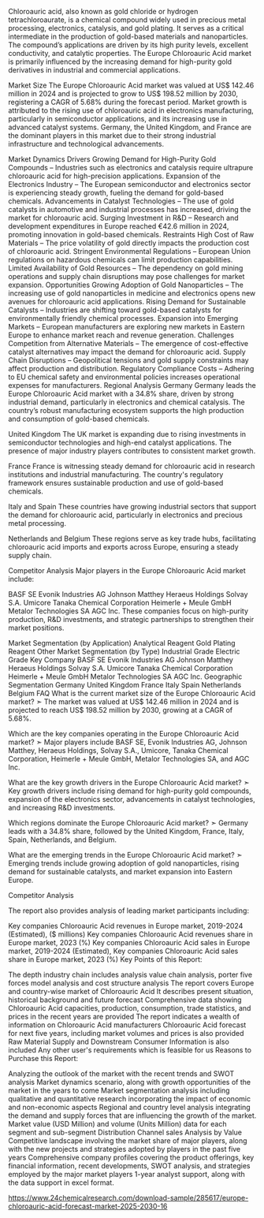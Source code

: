 Chloroauric acid, also known as gold chloride or hydrogen tetrachloroaurate, is a chemical compound widely used in precious metal processing, electronics, catalysis, and gold plating. It serves as a critical intermediate in the production of gold-based materials and nanoparticles. The compound’s applications are driven by its high purity levels, excellent conductivity, and catalytic properties. The Europe Chloroauric Acid market is primarily influenced by the increasing demand for high-purity gold derivatives in industrial and commercial applications.

Market Size
The Europe Chloroauric Acid market was valued at US$ 142.46 million in 2024 and is projected to grow to US$ 198.52 million by 2030, registering a CAGR of 5.68% during the forecast period. Market growth is attributed to the rising use of chloroauric acid in electronics manufacturing, particularly in semiconductor applications, and its increasing use in advanced catalyst systems. Germany, the United Kingdom, and France are the dominant players in this market due to their strong industrial infrastructure and technological advancements.

Market Dynamics 
Drivers
Growing Demand for High-Purity Gold Compounds – Industries such as electronics and catalysis require ultrapure chloroauric acid for high-precision applications.
Expansion of the Electronics Industry – The European semiconductor and electronics sector is experiencing steady growth, fueling the demand for gold-based chemicals.
Advancements in Catalyst Technologies – The use of gold catalysts in automotive and industrial processes has increased, driving the market for chloroauric acid.
Surging Investment in R&D – Research and development expenditures in Europe reached €42.6 million in 2024, promoting innovation in gold-based chemicals.
Restraints
High Cost of Raw Materials – The price volatility of gold directly impacts the production cost of chloroauric acid.
Stringent Environmental Regulations – European Union regulations on hazardous chemicals can limit production capabilities.
Limited Availability of Gold Resources – The dependency on gold mining operations and supply chain disruptions may pose challenges for market expansion.
Opportunities
Growing Adoption of Gold Nanoparticles – The increasing use of gold nanoparticles in medicine and electronics opens new avenues for chloroauric acid applications.
Rising Demand for Sustainable Catalysts – Industries are shifting toward gold-based catalysts for environmentally friendly chemical processes.
Expansion into Emerging Markets – European manufacturers are exploring new markets in Eastern Europe to enhance market reach and revenue generation.
Challenges
Competition from Alternative Materials – The emergence of cost-effective catalyst alternatives may impact the demand for chloroauric acid.
Supply Chain Disruptions – Geopolitical tensions and gold supply constraints may affect production and distribution.
Regulatory Compliance Costs – Adhering to EU chemical safety and environmental policies increases operational expenses for manufacturers.
Regional Analysis
Germany
Germany leads the Europe Chloroauric Acid market with a 34.8% share, driven by strong industrial demand, particularly in electronics and chemical catalysis. The country’s robust manufacturing ecosystem supports the high production and consumption of gold-based chemicals.

United Kingdom
The UK market is expanding due to rising investments in semiconductor technologies and high-end catalyst applications. The presence of major industry players contributes to consistent market growth.

France
France is witnessing steady demand for chloroauric acid in research institutions and industrial manufacturing. The country's regulatory framework ensures sustainable production and use of gold-based chemicals.

Italy and Spain
These countries have growing industrial sectors that support the demand for chloroauric acid, particularly in electronics and precious metal processing.

Netherlands and Belgium
These regions serve as key trade hubs, facilitating chloroauric acid imports and exports across Europe, ensuring a steady supply chain.

Competitor Analysis
Major players in the Europe Chloroauric Acid market include:

BASF SE
Evonik Industries AG
Johnson Matthey
Heraeus Holdings
Solvay S.A.
Umicore
Tanaka Chemical Corporation
Heimerle + Meule GmbH
Metalor Technologies SA
AGC Inc.
These companies focus on high-purity production, R&D investments, and strategic partnerships to strengthen their market positions.

Market Segmentation (by Application)
Analytical Reagent
Gold Plating Reagent
Other
Market Segmentation (by Type)
Industrial Grade
Electric Grade
Key Company
BASF SE
Evonik Industries AG
Johnson Matthey
Heraeus Holdings
Solvay S.A.
Umicore
Tanaka Chemical Corporation
Heimerle + Meule GmbH
Metalor Technologies SA
AGC Inc.
Geographic Segmentation
Germany
United Kingdom
France
Italy
Spain
Netherlands
Belgium
FAQ 
What is the current market size of the Europe Chloroauric Acid market?
➣ The market was valued at US$ 142.46 million in 2024 and is projected to reach US$ 198.52 million by 2030, growing at a CAGR of 5.68%.

Which are the key companies operating in the Europe Chloroauric Acid market?
➣ Major players include BASF SE, Evonik Industries AG, Johnson Matthey, Heraeus Holdings, Solvay S.A., Umicore, Tanaka Chemical Corporation, Heimerle + Meule GmbH, Metalor Technologies SA, and AGC Inc.

What are the key growth drivers in the Europe Chloroauric Acid market?
➣ Key growth drivers include rising demand for high-purity gold compounds, expansion of the electronics sector, advancements in catalyst technologies, and increasing R&D investments.

Which regions dominate the Europe Chloroauric Acid market?
➣ Germany leads with a 34.8% share, followed by the United Kingdom, France, Italy, Spain, Netherlands, and Belgium.

What are the emerging trends in the Europe Chloroauric Acid market?
➣ Emerging trends include growing adoption of gold nanoparticles, rising demand for sustainable catalysts, and market expansion into Eastern Europe.

Competitor Analysis

The report also provides analysis of leading market participants including:

Key companies Chloroauric Acid revenues in Europe market, 2019-2024 (Estimated), ($ millions)
Key companies Chloroauric Acid revenues share in Europe market, 2023 (%)
Key companies Chloroauric Acid sales in Europe market, 2019-2024 (Estimated),
Key companies Chloroauric Acid sales share in Europe market, 2023 (%)
Key Points of this Report:

The depth industry chain includes analysis value chain analysis, porter five forces model analysis and cost structure analysis
The report covers Europe and country-wise market of Chloroauric Acid
It describes present situation, historical background and future forecast
Comprehensive data showing Chloroauric Acid capacities, production, consumption, trade statistics, and prices in the recent years are provided
The report indicates a wealth of information on Chloroauric Acid manufacturers
Chloroauric Acid forecast for next five years, including market volumes and prices is also provided
Raw Material Supply and Downstream Consumer Information is also included
Any other user's requirements which is feasible for us
Reasons to Purchase this Report:

Analyzing the outlook of the market with the recent trends and SWOT analysis
Market dynamics scenario, along with growth opportunities of the market in the years to come
Market segmentation analysis including qualitative and quantitative research incorporating the impact of economic and non-economic aspects
Regional and country level analysis integrating the demand and supply forces that are influencing the growth of the market.
Market value (USD Million) and volume (Units Million) data for each segment and sub-segment
Distribution Channel sales Analysis by Value
Competitive landscape involving the market share of major players, along with the new projects and strategies adopted by players in the past five years
Comprehensive company profiles covering the product offerings, key financial information, recent developments, SWOT analysis, and strategies employed by the major market players
1-year analyst support, along with the data support in excel format.

https://www.24chemicalresearch.com/download-sample/285617/europe-chloroauric-acid-forecast-market-2025-2030-16

